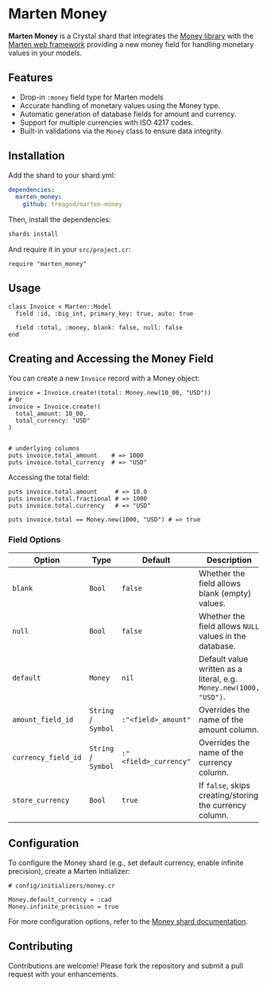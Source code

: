 # Marten Money

**Marten Money** is a Crystal shard that integrates the [Money library](https://github.com/crystal-money/money) with the [Marten web framework](https://martenframework.com/) providing a new money field for handling monetary values in your models.

## Features

- Drop-in `:money` field type for Marten models
- Accurate handling of monetary values using the Money type.
- Automatic generation of database fields for amount and currency.
- Support for multiple currencies with ISO 4217 codes.
- Built-in validations via the `Money` class to ensure data integrity.

## Installation

Add the shard to your shard.yml:

```yml
dependencies:
  marten_money:
    github: treagod/marten-money
````

Then, install the dependencies:

```bash
shards install
```

And require it in your `src/project.cr`:

```crystal
require "marten_money"
```

## Usage

```crystal
class Invoice < Marten::Model
  field :id, :big_int, primary_key: true, auto: true

  field :total, :money, blank: false, null: false
end
```

## Creating and Accessing the Money Field

You can create a new `Invoice` record with a Money object:

```crystal
invoice = Invoice.create!(total: Money.new(10_00, "USD"))
# Or
invoice = Invoice.create!(
  total_amount: 10_00,
  total_currency: "USD"
)


# underlying columns
puts invoice.total_amount    # => 1000
puts invoice.total_currency  # => "USD"
```

Accessing the total field:

```crystal
puts invoice.total.amount     # => 10.0
puts invoice.total.fractional # => 1000
puts invoice.total.currency   # => "USD"

puts invoice.total == Money.new(1000, "USD") # => true
```

### Field Options

| Option              | Type                 | Default                         | Description                                                         |
|---------------------|----------------------|---------------------------------|---------------------------------------------------------------------|
| `blank`             | `Bool`               | `false`                         | Whether the field allows blank (empty) values.                      |
| `null`              | `Bool`               | `false`                         | Whether the field allows `NULL` values in the database.             |
| `default`           | `Money`              | `nil`                           | Default value written as a literal, e.g. `Money.new(1000, "USD")`.  |
| `amount_field_id`   | `String` / `Symbol`  | `:"<field>_amount"`             | Overrides the name of the amount column.                            |
| `currency_field_id` | `String` / `Symbol`  | `:"<field>_currency"`           | Overrides the name of the currency column.                          |
| `store_currency`    | `Bool`               | `true`                          | If `false`, skips creating/storing the currency column.             |

## Configuration

To configure the Money shard (e.g., set default currency, enable infinite precision), create a Marten initializer:

```crystal
# config/initializers/money.cr

Money.default_currency = :cad
Money.infinite_precision = true
```

For more configuration options, refer to the [Money shard documentation](https://github.com/crystal-money/money).

## Contributing

Contributions are welcome! Please fork the repository and submit a pull request with your enhancements.
